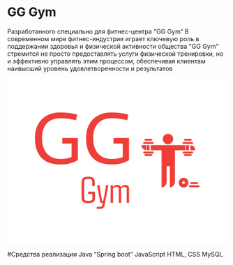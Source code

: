 # GG Gym
Разработанного специально для фитнес-центра "GG Gym“
В современном мире фитнес-индустрия играет ключевую роль в поддержании здоровья и физической активности общества
 "GG Gym" стремится не просто предоставлять услуги физической тренировки, но и эффективно управлять этим процессом, обеспечивая клиентам наивысший уровень удовлетворенности и результатов

![Logo](https://github.com/andrwe-22/GG-Gym/blob/GG-Gym/gg-high-resolution-logo.png)

#Средства реализации
Java “Spring boot”
	JavaScript
	HTML, CSS 
MySQL


